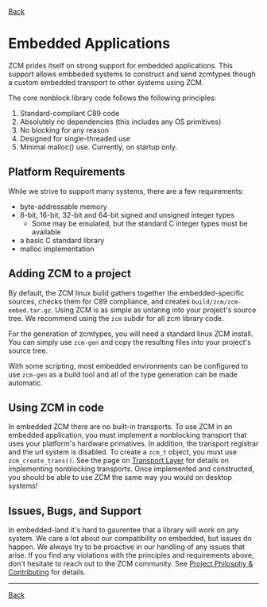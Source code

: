 <a href="javascript:history.go(-1)">Back</a>
# Embedded Applications

ZCM prides itself on strong support for embedded applications. This support allows
embbeded systems to construct and send zcmtypes though a custom embedded transport to
other systems using ZCM.

The core nonblock library code follows the following principles:

  1. Standard-compliant C89 code
  2. Absolutely no dependencies (this includes any OS primitives)
  3. No blocking for any reason
  4. Designed for single-threaded use
  5. Minimal malloc() use. Currently, on startup only.

## Platform Requirements

While we strive to support many systems, there are a few requirements:

  - byte-addressable memory
  - 8-bit, 16-bit, 32-bit and 64-bit signed and unsigned integer types
     - Some may be emulated, but the standard C integer types must be available
  - a basic C standard library
  - malloc implementation

## Adding ZCM to a project

By default, the ZCM linux build gathers together the embedded-specific sources, checks them
for C89 compliance, and creates `build/zcm/zcm-embed.tar.gz`. Using ZCM is as simple as untaring
into your project's source tree. We recommend using the `zcm` subdir for all zcm library code.

For the generation of zcmtypes, you will need a standard linux ZCM install. You can simply use
`zcm-gen` and copy the resulting files into your project's source tree.

With some scripting, most embedded environments can be configured to use `zcm-gen` as a build
tool and all of the type generation can be made automatic.

## Using ZCM in code

In embedded ZCM there are no built-in transports. To use ZCM in an embedded application,
you must implement a nonblocking transport that uses your platform's hardware primatives.
In addition, the transport registrar and the url system is disabled. To create a `zcm_t`
object, you must use `zcm_create_trans()`. See the page on [Transport Layer](transports.md)
for details on implementing nonblocking transports. Once implemented and constructed, you
should be able to use ZCM the same way you would on desktop systems!

## Issues, Bugs, and Support

In embedded-land it's hard to gaurentee that a library will work on any system. We care a lot
about our compatibility on embedded, but issues do happen. We always try to be proactive in
our handling of any issues that arise. If you find any violations with the principles and
requirements above, don't hesitate to reach out to the ZCM community. See
[Project Philosphy & Contributing](docs/contributing.md) for details.

<hr>
<a href="javascript:history.go(-1)">Back</a>
